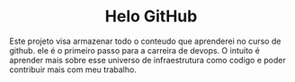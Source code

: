 <h1 align="center"> Helo GitHub </h1>


Este projeto visa armazenar todo o conteudo que aprenderei no curso de github. ele é o primeiro passo para a carreira de devops.
O intuito é aprender mais sobre esse universo de infraestrutura como codigo e poder contribuir mais com meu trabalho.

